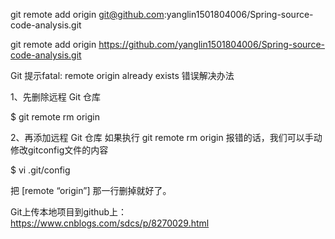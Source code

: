 git remote add origin git@github.com:yanglin1501804006/Spring-source-code-analysis.git

git remote add origin https://github.com/yanglin1501804006/Spring-source-code-analysis.git


Git 提示fatal: remote origin already exists 错误解决办法

1、先删除远程 Git 仓库

$ git remote rm origin

2、再添加远程 Git 仓库
如果执行 git remote rm origin 报错的话，我们可以手动修改gitconfig文件的内容

$ vi .git/config

把 [remote “origin”] 那一行删掉就好了。



Git上传本地项目到github上：
https://www.cnblogs.com/sdcs/p/8270029.html


